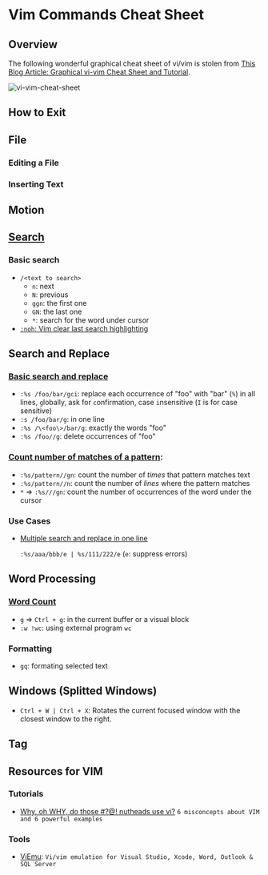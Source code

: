 # Vim Commands Cheat Sheet

## Overview
The following wonderful graphical cheat sheet of vi/vim is stolen from [This Blog Article: Graphical vi-vim Cheat Sheet and Tutorial](http://www.viemu.com/a_vi_vim_graphical_cheat_sheet_tutorial.html).

![vi-vim-cheat-sheet](http://www.viemu.com/vi-vim-cheat-sheet.gif)

## How to Exit

## File

### Editing a File

### Inserting Text

## Motion

## [Search](http://vim.wikia.com/wiki/Searching)

### Basic search
- `/<text to search>`
  - `n`: next
  - `N`: previous
  - `ggn`: the first one
  - `GN`: the last one
  - `*`: search for the word under cursor
- [`:noh`: Vim clear last search highlighting](http://stackoverflow.com/a/658478/1833118)

## Search and Replace

### [Basic search and replace](http://vim.wikia.com/wiki/Search_and_replace)
- `:%s /foo/bar/gci`: replace each occurrence of "foo" with "bar" (`%`) in all lines, `g`lobally, ask for `c`onfirmation, case `i`nsensitive (`I` is for case sensitive)
- `:s /foo/bar/g`: in one line
- `:%s /\<foo\>/bar/g`: exactly the words "foo"
- `:%s /foo//g`: delete occurrences of "foo"

### [Count number of matches of a pattern](http://vim.wikia.com/wiki/Count_number_of_matches_of_a_pattern):
- `:%s/pattern//gn`: count the number of *times* that pattern matches text 
- `:%s/pattern//n`: count the number of *lines* where the pattern matches
- `*` => `:%s///gn`: count the number of occurrences of the word under the cursor
    
### Use Cases
- [Multiple search and replace in one line](http://stackoverflow.com/a/4737221/1833118)

  `:%s/aaa/bbb/e | %s/111/222/e` (`e`: suppress errors)

## Word Processing

### [Word Count](http://vim.wikia.com/wiki/Word_count)
- `g` => `Ctrl + g`: in the current buffer or a visual block
- `:w !wc`: using external program `wc`

### Formatting

- `gq`: formating selected text

## Windows (Splitted Windows)
- `Ctrl + W | Ctrl + X`: Rotates the current focused window with the closest window to the right.

## Tag

## Resources for VIM

### Tutorials
- [Why, oh WHY, do those #?@! nutheads use vi?](http://www.viemu.com/a-why-vi-vim.html) `6 misconcepts about VIM and 6 powerful examples`

### Tools
- [ViEmu](http://www.viemu.com/): `Vi/vim emulation for Visual Studio, Xcode, Word, Outlook & SQL Server`





